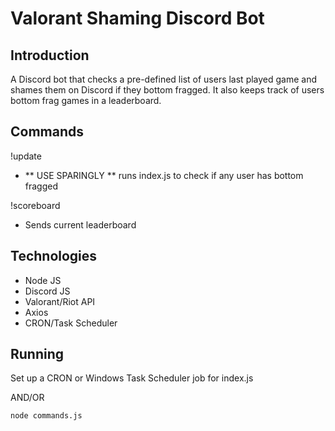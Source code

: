 # Valorant Shaming Discord Bot

## Introduction

A Discord bot that checks a pre-defined list of users last played game and shames them on Discord if they bottom fragged. It also keeps track of users bottom frag games in a leaderboard.

## Commands

!update
  - ** USE SPARINGLY ** runs index.js to check if any user has bottom fragged
  
!scoreboard
  - Sends current leaderboard

## Technologies

- Node JS
- Discord JS
- Valorant/Riot API
- Axios
- CRON/Task Scheduler

## Running

Set up a CRON or Windows Task Scheduler job for index.js

AND/OR
  
```sh
node commands.js
```
